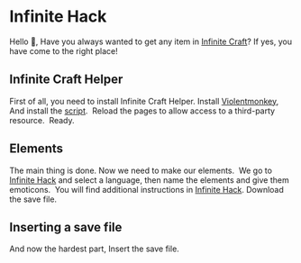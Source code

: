 # Infinite Hack
Hello 👋, Have you always wanted to get any item in [Infinite Craft](https://neal.fun/infinite-craft/)? If yes, you have come to the right place!

## Infinite Craft Helper

First of all, you need to install Infinite Craft Helper.
Install [Violentmonkey](https://chromewebstore.google.com/detail/violentmonkey/jinjaccalgkegednnccohejagnlnfdag),
![]()
And install the [script](https://greasyfork.org/en/scripts/488667-infinite-craft-helper).
![]()
Reload the pages to allow access to a third-party resource.
![]()
Ready.

## Elements

The main thing is done. Now we need to make our elements.
![]()
We go to [Infinite Hack]() and select a language, then name the elements and give them emoticons.
![]()
You will find additional instructions in [Infinite Hack](). Download the save file.
![]()
## Inserting a save file

And now the hardest part, Insert the save file.
